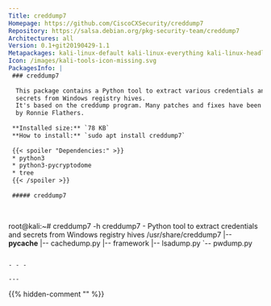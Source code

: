 ```yaml
---
Title: creddump7
Homepage: https://github.com/CiscoCXSecurity/creddump7
Repository: https://salsa.debian.org/pkg-security-team/creddump7
Architectures: all
Version: 0.1+git20190429-1.1
Metapackages: kali-linux-default kali-linux-everything kali-linux-headless kali-linux-large kali-tools-forensics kali-tools-passwords kali-tools-respond 
Icon: /images/kali-tools-icon-missing.svg
PackagesInfo: |
 ### creddump7
 
  This package contains a Python tool to extract various credentials and
  secrets from Windows registry hives.
  It's based on the creddump program. Many patches and fixes have been applied
  by Ronnie Flathers.
 
 **Installed size:** `78 KB`  
 **How to install:** `sudo apt install creddump7`  
 
 {{< spoiler "Dependencies:" >}}
 * python3
 * python3-pycryptodome
 * tree
 {{< /spoiler >}}
 
 ##### creddump7
 
 
 ```
 root@kali:~# creddump7 -h
 creddump7 - Python tool to extract credentials and secrets from Windows registry hives
 /usr/share/creddump7
 |-- __pycache__
 |-- cachedump.py
 |-- framework
 |-- lsadump.py
 `-- pwdump.py
 ```
 
 - - -
 
---
```

{{% hidden-comment "<!--Do not edit anything above this line-->" %}}

